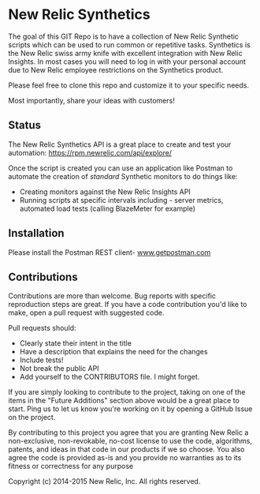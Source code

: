 New Relic Synthetics
=========

The goal of this GIT Repo is to have a collection of New Relic Synthetic scripts
which can be used to run common or repetitive tasks. Synthetics is the New Relic 
swiss army knife with excellent integration with New Relic Insights. In most 
cases you will need to log in with your personal account due to New Relic 
employee restrictions on the Synthetics product.

Please feel free to clone this repo and customize it to your specific needs.

Most importantly, share your ideas with customers!

Status
------

The New Relic Synthetics API is a great place to create and test your automation: 
https://rpm.newrelic.com/api/explore/

Once the script is created you can use an application like Postman to
automate the creation of *standard* Synthetic monitors to do things like:
- Creating monitors against the New Relic Insights API
- Running scripts at specific intervals including - server metrics, automated 
load tests (calling BlazeMeter for example)


Installation
------------

Please install the Postman REST client-  www.getpostman.com

Contributions
-------------

Contributions are more than welcome. Bug reports with specific reproduction
steps are great. If you have a code contribution you'd like to make, open a
pull request with suggested code.

Pull requests should:

 * Clearly state their intent in the title
 * Have a description that explains the need for the changes
 * Include tests!
 * Not break the public API
 * Add yourself to the CONTRIBUTORS file. I might forget.

If you are simply looking to contribute to the project, taking on one of the
items in the "Future Additions" section above would be a great place to start.
Ping us to let us know you're working on it by opening a GitHub Issue on the
project.

By contributing to this project you agree that you are granting New Relic a
non-exclusive, non-revokable, no-cost license to use the code, algorithms,
patents, and ideas in that code in our products if we so choose. You also agree
the code is provided as-is and you provide no warranties as to its fitness or
correctness for any purpose

Copyright (c) 2014-2015 New Relic, Inc. All rights reserved.
